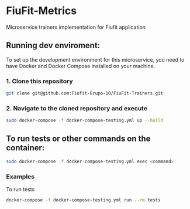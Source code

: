 # FiuFit-Metrics

Microservice trainers implementation for Fiufit application

## Running dev enviroment:

To set up the development environment for this microservice, you need to have Docker and Docker Compose installed on your machine.
### 1. Clone this repository

```bash
git clone git@github.com:Fiufit-Grupo-10/FiuFit-Trainers.git
```
### 2. Navigate to the cloned repository and execute

```bash
sudo docker-compose -f docker-compose-testing.yml up --build
```

## To run tests or other commands on the container:

```bash
sudo docker-compose -f docker-compose-testing.yml exec <command>
```
### Examples

To run tests

```bash
docker-compose -f docker-compose-testing.yml run --rm tests
```
